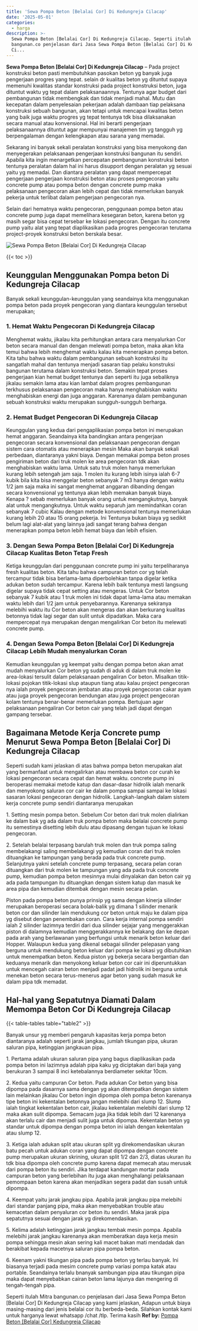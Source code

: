 ```yaml
---
title: 'Sewa Pompa Beton [Belalai Cor] Di Kedungreja Cilacap'
date: '2025-05-01'
categories:
  - harga
description: >-
  Sewa Pompa Beton [Belalai Cor] Di Kedungreja Cilacap. Seperti itulah Mitra
  bangunan.co penjelasan dari Jasa Sewa Pompa Beton [Belalai Cor] Di Kedungreja
  Ci...
---
```


**Sewa Pompa Beton \[Belalai Cor\] Di Kedungreja Cilacap** – Pada project konstruksi beton pasti membutuhkan pasokan beton yg banyak juga pengerjaan progres yang tepat. selain dr kualitas beton yg dituntut supaya memenuhi kwalitas standar konstruksi pada project konstruksi beton, juga dituntut waktu yg tepat dalam pelaksanaannya. Tentunya agar budget dari pembangunan tidak membengkak dan tidak menjadi mahal. Mutu dan kecepatan dalam penyelesaian pekerjaan adalah dambaan tiap pelaksana konstruksi sebuah bangunan, akan tetapi untuk mencapai kwalitas beton yang baik juga waktu progres yg tepat tentunya tdk bisa dilaksanakan secara manual atau konvensional. Hal ini berarti pengerjaan pelaksanaannya dituntut agar mempunyai manajemen tim yg tangguh yg berpengalaman dengan kelengkapan atau sarana yang memadai.

Sekarang ini banyak sekali peralatan konstruksi yang bisa menyokong dan menyegerakan pelaksanaan pengerjaan konstruksi bangunan itu sendiri. Apabila kita ingin menargetkan percepatan pembangunan konstruksi beton tentunya peralatan dalam hal ini harus disupport dengan peralatan yg sesuai yaitu yg memadai. Dan diantara peralatan yang dapat mempercepat pengerjaan pengerjaan konstruksi beton atau proses pengecoran yaitu concrete pump atau pompa beton dengan concrete pump maka pelaksanaan pengecoran akan lebih cepat dan tidak memerlukan banyak pekerja untuk terlibat dalam pengerjaan pengecoran nya.

Selain dari hematnya waktu pengecoran, penggunaan pompa beton atau concrete pump juga dapat memelihara kesegaran beton, karena beton yg masih segar bisa cepat tersebar ke lokasi pengecoran. Dengan itu concrete pump yaitu alat yang tepat diaplikasikan pada progres pengecoran terutama project-proyek konstruksi beton berskala besar.

![Sewa Pompa Beton [Belalai Cor] Di Kedungreja Cilacap](/images/sewa-concrete-pump-10.png)

{{< toc >}}

## Keunggulan Menggunakan Pompa beton Di Kedungreja Cilacap

Banyak sekali keunggulan-keunggulan yang seandainya kita menggunakan pompa beton pada proyek pengecoran yang diantara keunggulan tersebut merupakan;

### 1\. Hemat Waktu Pengecoran Di Kedungreja Cilacap

Menghemat waktu, jikalau kita perhitungkan antara cara menyalurkan Cor beton secara manual dan dengan melewati pompa beton, maka akan kita temui bahwa lebih menghemat waktu kalau kita menerapkan pompa beton. Kita tahu bahwa waktu dalam pembangunan sebuah konstruksi itu sangatlah mahal dan tentunya menjadi sasaran tiap pelaku konstruksi bangunan terutama dalam konstruksi beton. Semakin tepat proses pengerjaan kian hemat budget tentunya dan seperti itu juga sebaliknya jikalau semakin lama atau kian lambat dalam progres pembangunan terkhusus pelaksanaan pengecoran maka hanya menghabiskan waktu menghabiskan energi dan juga anggaran. Karenanya dalam pembangunan sebuah konstruksi waktu merupakan sungguh-sungguh berharga.

### 2\. Hemat Budget Pengecoran Di Kedungreja Cilacap

Keunggulan yang kedua dari pengaplikasian pompa beton ini merupakan hemat anggaran. Seandainya kita bandingkan antara pengerjaan pengecoran secara konvensional dan pelaksanaan pengecoran dengan sistem cara otomatis atau menerapkan mesin Maka akan banyak sekali perbedaan, diantaranya yakni biaya. Dengan memakai pompa beton proses pengiriman beton dari truk molen ke area pengecoran tdk akan menghabiskan waktu lama. Untuk satu truk molen hanya memerlukan kurang lebih setengah jam saja. 1 molen itu kurang lebih isinya ialah 6-7 kubik bila kita bisa menggelar beton sebanyak 7 m3 hanya dengan waktu 1/2 jam saja maka ini sangat menghemat anggaran dibanding dengan secara konvensional yg tentunya akan lebih memakan banyak biaya. Kenapa ? sebab memerlukan banyak orang untuk mengangkutnya, banyak alat untuk mengangkutnya. Untuk waktu separuh jam memindahkan coran sebanyak 7 cubic Kalau dengan metode konvensional tentunya memerlukan kurang lebih 20 atau 15 orang pekerja. Ini Tentunya bukan biaya yg sedikit belum lagi alat-alat yang lainnya jadi sangat terang bahwa dengan menerapkan pompa beton lebih hemat biaya dan lebih efisien.

### 3\. Dengan Sewa Pompa Beton \[Belalai Cor\] Di Kedungreja Cilacap Kualitas Beton Tetap Fresh

Ketiga keunggulan dari penggunaan concrete pump ini yaitu terpeliharanya fresh kualitas beton. Kita tahu bahwa campuran beton cor yg telah tercampur tidak bisa berlama-lama diperbolehkan tanpa digelar ketika adukan beton sudah tercampur. Karena lebih baik tentunya mesti langsung digelar supaya tidak cepat setting atau mengeras. Untuk Cor beton sebanyak 7 kubik atau 1 truk molen ini tidak dapat lama-lama atau memakan waktu lebih dari 1/2 jam untuk penyebarannya. Karenanya sekiranya melebihi waktu itu Cor beton akan mengeras dan akan berkurang kualitas betonnya tidak lagi segar dan sulit untuk dipadatkan. Maka cara mempercepat nya merupakan dengan mengalirkan Cor beton itu melewati concrete pump.

### 4\. Dengan Sewa Pompa Beton \[Belalai Cor\] Di Kedungreja Cilacap Lebih Mudah menyalurkan Coran

Kemudian keunggulan yg keempat yaitu dengan pompa beton akan amat mudah menyalurkan Cor beton yg sudah di aduk di dalam truk molen ke area-lokasi tersulit dalam pelaksanaan pengaliran Cor beton. Misalkan titik-lokasi pojokan titik-lokasi slup ataupun tiang atau kalau project pengecoran nya ialah proyek pengecoran jembatan atau proyek pengecoran cakar ayam atau juga proyek pengecoran bendungan atau juga project pengecoran kolam tentunya benar-benar memerlukan pompa. Bertujuan agar pelaksanaan pengaliran Cor beton cair yang telah jadi dapat dengan gampang tersebar.

## Bagaimana Metode Kerja Concrete pump Menurut Sewa Pompa Beton \[Belalai Cor\] Di Kedungreja Cilacap

Seperti sudah kami jelaskan di atas bahwa pompa beton merupakan alat yang bermanfaat untuk mengalirkan atau membawa beton cor curah ke lokasi pengecoran secara cepat dan hemat waktu. concrete pump ini beroperasi memakai metode katup dan dasar-dasar hidrolik ialah menarik dan menyokong saluran cor cair ke dalam pompa sampai sampai ke lokasi sasaran lokasi pengecoran dengan hidrolik. Langkah-langkah dalam sistem kerja concrete pump sendiri diantaranya merupakan

1\. Setting mesin pompa beton. Sebelum Cor beton dari truk molen dialirkan ke dalam bak yg ada dalam truk pompa beton maka belalai concrete pump itu semestinya disetting lebih dulu atau dipasang dengan tujuan ke lokasi pengecoran.

2\. Setelah belalai terpasang barulah truk molen dan truk pompa saling membelakangi saling membelakangi yg kemudian coran dari truk molen dituangkan ke tampungan yang berada pada truk concrete pump. Selanjutnya yakni setelah concrete pump terpasang, secara pelan coran dituangkan dari truk molen ke tampungan yang ada pada truk concrete pump, kemudian pompa beton mesinnya mulai dinyalakan dan beton cair yg ada pada tampungan itu dituangkan dengan sistem katup dan masuk ke area pipa dan kemudian ditembak dengan mesin secara pelan.

Piston pada pompa beton punya prinsip yg sama dengan kinerja silinder merupakan beroperasi secara bolak-balik yg dimana 1 silinder menarik beton cor dan silinder lain mendukung cor beton untuk maju ke dalam pipa yg disebut dengan penembakan coran. Cara kerja internal pompa sendiri ialah 2 silinder lazimnya terdiri dari dua silinder sejajar yang menggerakkan piston di dalamnya kemudian menggerakkannya ke belakang dan ke depan pada arah yang berlawanan yang berfungsi untuk menarik beton keluar dari Hopper. Walaupun kedua yang dikenal sebagai silinder pelepasan yang berguna untuk mendukung beton keluar dari pompa ke lokasi yg dibutuhkan untuk menempatkan beton. Kedua piston yg bekerja secara bergantian dan keduanya menarik dan menyokong keluar beton cor cair ini diperuntukkan untuk mencegah cairan beton menjadi padat jadi hidrolik ini berguna untuk menekan beton secara terus-menerus agar beton yang sudah masuk ke dalam pipa tdk memadat.

## Hal-hal yang Sepatutnya Diamati Dalam Memompa Beton Cor Di Kedungreja Cilacap

{{< table-tables table="table2" >}}

Banyak unsur yg memberi pengaruh kapasitas kerja pompa beton diantaranya adalah seperti jarak jangkau, jumlah tikungan pipa, ukuran saluran pipa, ketinggian jangkauan pipa.

1\. Pertama adalah ukuran saluran pipa yang bagus diaplikasikan pada pompa beton ini lazimnya adalah pipa kaku yg diciptakan dari baja yang berukuran 3 sampai 8 inci ketebalannya berdiameter sekitar 10cm.

2\. Kedua yaitu campuran Cor beton. Pada adukan Cor beton yang bisa dipompa pada dasarnya sama dengan yg akan ditempatkan dengan sistem lain melainkan jikalau Cor beton ingin dipompa oleh pompa beton karenanya tipe beton ini kekentalan betonnya jangan melebihi dari slump 12. Slump ialah tingkat kekentalan beton cair, jikalau kekentalan melebihi dari slump 12 maka akan sulit dipompa. Semacam juga jika tidak lebih dari 12 karenanya akan terlalu cair dan menjadi sulit juga untuk dipompa. Kekentalan beton yg standar untuk dipompa dengan pompa beton ini ialah dengan kekentalan atau slump 12.

3\. Ketiga ialah adukan split atau ukuran split yg direkomendasikan ukuran batu pecah untuk adukan coran yang dapat dipompa dengan concrete pump merupakan ukuran skrining, ukuran split 1/2 dan 2/3, diatas ukuran itu tdk bisa dipompa oleh concrete pump karena dapat memecah atau merusak dari pompa beton itu sendiri. Jika terdapat kandungan mortar pada campuran beton yang berlebihan itu juga akan menghalangi pelaksanaan pemompaan beton karena akan menjadikan segera padat dan susah untuk dipompa.

4\. Keempat yaitu jarak jangkau pipa. Apabila jarak jangkau pipa melebihi dari standar panjang pipa, maka akan menyebabkan trouble atau kemacetan dalam penyaluran cor beton itu sendiri. Maka jarak pipa sepatutnya sesuai dengan jarak yg direkomendasikan.

5\. Kelima adalah ketinggian jarak jangkau tembak mesin pompa. Apabila melebihi jarak jangkau karenanya akan memberatkan daya kerja mesin pompa sehingga mesin akan sering kali macet bakan mati mendadak dan berakibat kepada macetnya saluran pipa pompa beton.

6\. Keenam yakni tikungan pipa pada pompa beton yg terlau banyak. Ini biasanya terjadi pada mesim concrete pump variasi pompa katak atau portable. Seandainya terlalu bnanyak sambungan pipa atau tikungan pipa maka dapat menyebabkan cairan beton lama lajunya dan mengering di tengah-tengah pipa.

Seperti itulah Mitra bangunan.co penjelasan dari Jasa Sewa Pompa Beton \[Belalai Cor\] Di Kedungreja Cilacap yang kami jelaskan, Adapun untuk biaya masing-masing dari jenis belalai cor itu berbeda-beda. Silahkan kontak kami untuk harganya lewat whatsapp /chat /tlp. Terima kasih
**Ref by:** [Pompa Beton [Belalai Cor] Kedungreja Cilacap](https://id.wikipedia.org/wiki/Pompa)
